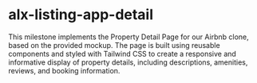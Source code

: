 # alx-listing-app-detail
This milestone implements the Property Detail Page for our Airbnb clone, based on the provided mockup. The page is built using reusable components and styled with Tailwind CSS to create a responsive and informative display of property details, including descriptions, amenities, reviews, and booking information.
